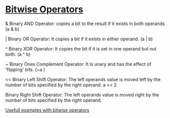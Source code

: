 # [Bitwise Operators](https://www.tutorialspoint.com/python/bitwise_operators_example.htm)
	
& 
Binary AND Operator: copies a bit to the result if it exists in both operands	(a & b) 

| 
Binary OR	Operator: It copies a bit if it exists in either operand.	(a | b) 

^ 
Binary XOR Operator: It copies the bit if it is set in one operand but not both.	(a ^ b)

~ 
Binary Ones Complement Operator: It is unary and has the effect of 'flipping' bits.	(~a )

<< 
Binary Left Shift Operator: The left operands value is moved left by the number of bits specified by the right operand.	a << 2

>> 
Binary Right Shift Operator: The left operands value is moved right by the number of bits specified by the right operand.

[Usefull examples with bitwise operators](https://discuss.leetcode.com/topic/50315/a-summary-how-to-use-bit-manipulation-to-solve-problems-easily-and-efficiently)
